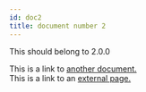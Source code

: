 ```yaml
---
id: doc2
title: document number 2
---
```


This should belong to 2.0.0

This is a link to [another document.](doc3.md)  
This is a link to an [external page.](http://www.example.com)
